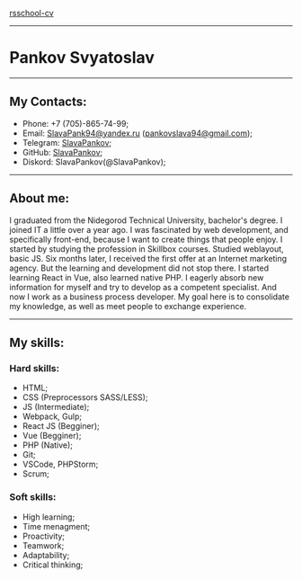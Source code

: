[rsschool-cv](https://slavapankov.github.io/rsschool-cv/)

___

# Pankov Svyatoslav

___

## My Contacts:

- Phone: +7 (705)-865-74-99;
- Email: [SlavaPank94@yandex.ru](mailto:SlavaPank94@yandex.ru) ([pankovslava94@gmail.com](mailto:pankovslava94@gmail.com));
- Telegram: [SlavaPankov](https://t.me:SlavaPankov);
- GitHub: [SlavaPankov](https://github.com/SlavaPankov/);
- Diskord: SlavaPankov(@SlavaPankov);

___

## About me:

I graduated from the Nidegorod Technical University, bachelor's degree. I joined IT a little over a year ago. I was fascinated by web development, and specifically front-end, because I want to create things that people enjoy. 
I started by studying the profession in Skillbox courses. Studied weblayout, basic JS. Six months later, I received the first offer at an Internet marketing agency. But the learning and development did not stop there. I started learning React in Vue, also learned native PHP. 
I eagerly absorb new information for myself and try to develop as a competent specialist. And now I work as a business process developer.
My goal here is to consolidate my knowledge, as well as meet people to exchange experience.

___

## My skills: 

### Hard skills:

- HTML;
- CSS (Preprocessors SASS/LESS);
- JS (Intermediate);
- Webpack, Gulp;
- React JS (Begginer);
- Vue (Begginer);
- PHP (Native);
- Git;
- VSCode, PHPStorm;
- Scrum;

### Soft skills:

- High learning;
- Time menagment;
- Proactivity;
- Teamwork;
- Adaptability;
- Critical thinking;

